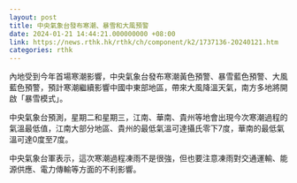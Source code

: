 ```yaml
---
layout: post
title: 中央氣象台發布寒潮、暴雪和大風預警
date: 2024-01-21 14:44:21.000000000 +08:00
link: https://news.rthk.hk/rthk/ch/component/k2/1737136-20240121.htm
categories: rthk
---
```


內地受到今年首場寒潮影響，中央氣象台發布寒潮黃色預警、暴雪藍色預警、大風藍色預警，預計寒潮繼續影響中國中東部地區，帶來大風降溫天氣，南方多地將開啟「暴雪模式」。

中央氣象台預測，星期二和星期三，江南、華南、貴州等地會出現今次寒潮過程的氣溫最低值，江南大部分地區、貴州的最低氣溫可達攝氏零下7度，華南的最低氣溫可達0度至7度。 

中央氣象台軍表示，這次寒潮過程凍雨不是很強，但也要注意凍雨對交通運輸、能源供應、電力傳輸等方面的不利影響。
